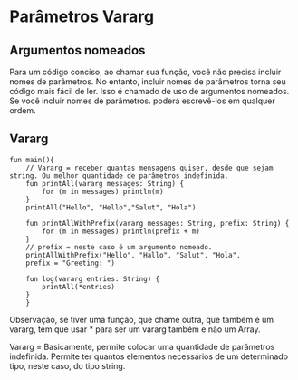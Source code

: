 # Parâmetros Vararg

## Argumentos nomeados
Para um código conciso, ao chamar sua função, você não precisa incluir nomes de parâmetros. No entanto, incluir nomes 
de parâmetros torna seu código mais fácil de ler. Isso é chamado de uso de argumentos nomeados. Se você incluir nomes de 
parâmetros. poderá escrevê-los em qualquer ordem. 

## Vararg


    
    fun main(){
        // Vararg = receber quantas mensagens quiser, desde que sejam string. Ou melhor quantidade de parâmetros indefinida.
        fun printAll(vararg messages: String) {
            for (m in messages) println(m)
        }
        printAll("Hello", "Hello","Salut", "Hola")
        
        fun printAllWithPrefix(vararg messages: String, prefix: String) {
            for (m in messages) println(prefix + m)
        }
        // prefix = neste caso é um argumento nomeado.
        printAllWithPrefix("Hello", "Hallo", "Salut", "Hola", 
        prefix = "Greeting: ")

        fun log(vararg entries: String) {
            printAll(*entries)
        }
        }
        
  Observação, se tiver uma função, que chame outra, que também é um vararg, tem que usar * para ser um vararg também e não um Array. 
  
  Vararg = Basicamente, permite colocar uma quantidade de parâmetros indefinida. Permite ter quantos elementos necessários de um
  determinado tipo, neste caso, do tipo string. 
